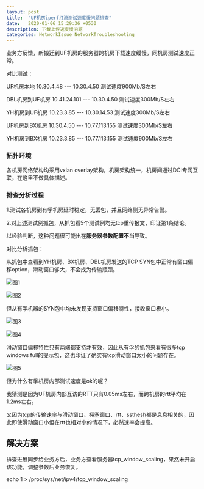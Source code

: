 ```yaml
---
layout: post
title:  "UF机房iperf打流测试速度慢问题排查"
date:   2020-01-06 15:29:36 +0530
description: 下载上传速度慢问题 
categories: NetworkIssue NetworkTroubleshooting
---
```

业务方反馈，新搬迁到UF机房的服务器跨机房下载速度缓慢，同机房测试速度正常。

对比测试：

UF机房本地 10.30.4.48 --- 10.30.4.50  测试速度900Mb/S左右

DBL机房到UF机房  10.41.24.101 --- 10.30.4.50  测试速度300Mb/S左右

YH机房到UF机房  10.23.3.85 --- 10.30.14.53  测试速度300Mb/S左右

UF机房到BX机房  10.30.4.50 --- 10.77.113.155 测试速度300Mb/S左右

YH机房到BX机房  10.23.3.85 --- 10.77.113.155 测试速度900Mb/S左右

### 拓扑环境

各机房网络架构均采用vxlan overlay架构，机房架构统一，机房间通过DCI专网互联，在这里不做具体描述。

### 排查分析过程

1.测试各机房到有孚机房延时稳定，无丢包，并且网络侧无异常告警。

2.对上述测试例抓包，从抓包看5个测试例均无tcp重传报文，印证第1条结论。

以经验判断，这种问题很可能出在**服务器参数配置不当**导致。

对比分析抓包：

从抓包中查看到YH机房、BX机房、DBL机房发送的TCP SYN包中正常有窗口偏移option，滑动窗口够大，不会成为传输瓶颈。

![图1](https://raw.githubusercontent.com/NetprogDong/image_repo/master/image_blog/6E8BC850-8C9A-4458-BC0D-ADE519AE88FA.png "图1")

![图2](https://raw.githubusercontent.com/NetprogDong/image_repo/master/image_blog/46242B7E-883E-420C-9864-7F21CC741E83.png "图2")

但从有孚机器的SYN包中均未发现支持窗口偏移特性，接收窗口极小。

![图3](https://raw.githubusercontent.com/NetprogDong/image_repo/master/image_blog/4175969A-96A0-4F3D-AE47-E75CFC0B3074.png "图3")

![图4](https://raw.githubusercontent.com/NetprogDong/image_repo/master/image_blog/294FCD85-FC5C-4452-ABAF-D40CA00D4EF5.png "图4")

滑动窗口偏移特性只有两端都支持才有效，因此从有孚的抓包来看有很多tcp windows full的提示包，这也印证了确实有tcp滑动窗口太小的问题存在。

![图5](https://raw.githubusercontent.com/NetprogDong/image_repo/master/image_blog/16883A6C-3262-4614-B508-8194A71DFEB8.png "图5")

但为什么有孚机房内部测试速度是ok的呢？

我猜测是因为UF机房内部互访的RTT只有0.05ms左右，而跨机房的rtt平均在1.2ms左右。

又因为tcp的传输速率与滑动窗口、拥塞窗口、rtt、ssthesh都是息息相关的，因此即使滑动窗口小但在rtt也相对小的情况下，必然速率会提高。

## 解决方案

排查进展同步给业务方后，业务方查看服务器tcp_window_scaling，果然未开启该功能，调整参数后业务恢复。

echo 1 >  /proc/sys/net/ipv4/tcp_window_scaling
